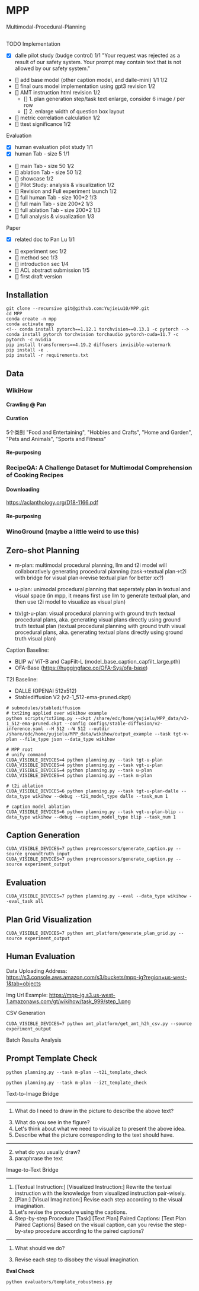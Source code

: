 # MPP
Multimodal-Procedural-Planning

##

TODO
Implementation
- [x] dalle pilot study (budge control) 1/1 "Your request was rejected as a result of our safety system. Your prompt may contain text that is not allowed by our safety system."
- [] add base model (other caption model, and dalle-mini) 1/1 1/2
- [] final ours model implementation using gpt3 revision 1/2
- [] AMT instruction html revision 1/2
    - [] 1. plan generation step/task text enlarge, consider 6 image / per row
    - [] 2. enlarge width of question box layout
- [] metric correlation calculation 1/2
- [] ttest significance 1/2

Evaluation
- [x] human evaluation pilot study 1/1
- [x] human Tab - size 5 1/1
- [] main Tab - size 50 1/2
- [] ablation Tab - size 50 1/2
- [] showcase 1/2
- [] Pilot Study: analysis & visualization 1/2
- [] Revision and Full experiment launch 1/2
- [] full human Tab - size 100*2 1/3
- [] full main Tab - size 200*2 1/3
- [] full ablation Tab - size 200*2 1/3
- [] full analysis & visualization 1/3

Paper
- [x] related doc to Pan Lu 1/1
- [] experiment sec 1/2
- [] method sec 1/3
- [] introduction sec 1/4
- [] ACL abstract submission 1/5
- [] first draft version

## Installation

```
git clone --recursive git@github.com:YujieLu10/MPP.git
cd MPP
conda create -n mpp
conda activate mpp
<!-- conda install pytorch==1.12.1 torchvision==0.13.1 -c pytorch -->
conda install pytorch torchvision torchaudio pytorch-cuda=11.7 -c pytorch -c nvidia
pip install transformers==4.19.2 diffusers invisible-watermark
pip install -e .
pip install -r requirements.txt
```

## Data
### WikiHow
#### Crawling @ Pan

#### Curation
5个类别  "Food and Entertaining", "Hobbies and Crafts", "Home and Garden", "Pets and Animals", "Sports and Fitness"

#### Re-purposing

### RecipeQA: A Challenge Dataset for Multimodal Comprehension of Cooking Recipes
#### Downloading
https://aclanthology.org/D18-1166.pdf

#### Re-purposing


### WinoGround (maybe a little weird to use this)


## Zero-shot Planning
<!-- - c-plan: multimodal procedural planning, llm and t2i model will seperately generating close-loop procedural planning -->

- m-plan: multimodal procedural planning, llm and t2i model will collaboratively generating procedural planning (task->textual plan->t2i with bridge for visual plan->revise textual plan for better xx?)

- u-plan: unimodal procedural planning that seperately plan in textual and visual space (in mpp, it means first use llm to generate textual plan, and then use t2i model to visualize as visual plan)

- t(v)gt-u-plan: visual procedural planning with ground truth textual procedural plans, aka. generating visual plans directly using ground truth textual plan (textual procedural planning with ground truth visual procedural plans, aka. generating textual plans directly using ground truth visual plan)

<!-- - t(v)gt-m-plan: more like text to image generation with temporal dimension (more like image captioning with temporal dimension) -->

Caption Baseline:
- BLIP w/ ViT-B and CapFilt-L (model_base_caption_capfilt_large.pth)
- OFA-Base (https://huggingface.co/OFA-Sys/ofa-base)

T2I Baseline:
- DALLE (OPENAI 512x512)
- Stablediffusion V2 (v2-1_512-ema-pruned.ckpt)

```
# submodules/stablediffusion
# txt2img applied over wikihow example
python scripts/txt2img.py --ckpt /share/edc/home/yujielu/MPP_data/v2-1_512-ema-pruned.ckpt --config configs/stable-diffusion/v2-inference.yaml --H 512 --W 512 --outdir /share/edc/home/yujielu/MPP_data/wikihow/output_example --task tgt-v-plan --file_type json --data_type wikihow

# MPP root
# unify command
CUDA_VISIBLE_DEVICES=4 python planning.py --task tgt-u-plan
CUDA_VISIBLE_DEVICES=4 python planning.py --task vgt-u-plan
CUDA_VISIBLE_DEVICES=4 python planning.py --task u-plan
CUDA_VISIBLE_DEVICES=4 python planning.py --task m-plan

# t2i ablation
CUDA_VISIBLE_DEVICES=6 python planning.py --task tgt-u-plan-dalle --data_type wikihow --debug --t2i_model_type dalle --task_num 1

# caption model ablation
CUDA_VISIBLE_DEVICES=6 python planning.py --task vgt-u-plan-blip --data_type wikihow --debug --caption_model_type blip --task_num 1
```

## Caption Generation
```
CUDA_VISIBLE_DEVICES=7 python preprocessors/generate_caption.py --source groundtruth_input
CUDA_VISIBLE_DEVICES=7 python preprocessors/generate_caption.py --source experiment_output
```

## Evaluation

```
CUDA_VISIBLE_DEVICES=7 python planning.py --eval --data_type wikihow --eval_task all
```

## Plan Grid Visualization
```
CUDA_VISIBLE_DEVICES=7 python amt_platform/generate_plan_grid.py --source experiment_output
```

## Human Evaluation
Data Uploading Address: https://s3.console.aws.amazon.com/s3/buckets/mpp-ig?region=us-west-1&tab=objects

Img Url Example: https://mpp-ig.s3.us-west-1.amazonaws.com/gt/wikihow/task_999/step_1.png

CSV Generation
```
CUDA_VISIBLE_DEVICES=7 python amt_platform/get_amt_h2h_csv.py --source experiment_output
```

Batch Results Analysis


## Prompt Template Check
```
python planning.py --task m-plan --t2i_template_check

python planning.py --task m-plan --i2t_template_check
```
Text-to-Image Bridge

----------------------------------------------------------------------------
1. What do I need to draw in the picture to describe the above text?
<!-- 2. Visual description of "" -->
3. What do you see in the figure?
4. Let's think about what we need to visualize to present the above idea.
5. Describe what the picture corresponding to the text should have.
----------------------------------------------------------------------------
<!-- 1. how to draw a picture -->
2. what do you usually draw?
3. paraphrase the text

Image-to-Text Bridge

----------------------------------------------------------------------------
1. [Textual Instruction:] [Visualized Instruction:] Rewrite the textual instruction with the knowledge from visualized instruction pair-wisely.
2. [Plan:] [Visual Imagination:] Revise each step according to the visual imagination.
3. Let's revise the procedure using the captions.
4. Step-by-step Procedure [Task] [Text Plan] Paired Captions: [Text Plan Paired Captions] Based on the visual caption, can you revise the step-by-step procedure according to the paired captions?
<!-- 5. [Textual Instruction:] [Corresponding Visual Instruction:] Let's revise the textual instruction according to the corresponding visual instruction step-by-step.  -->

----------------------------------------------------------------------------
1. What should we do?
<!-- 2. what's the correct procedure? -->
3. Revise each step to disobey the visual imagination.

**Eval Check**
```
python evaluators/template_robustness.py
```